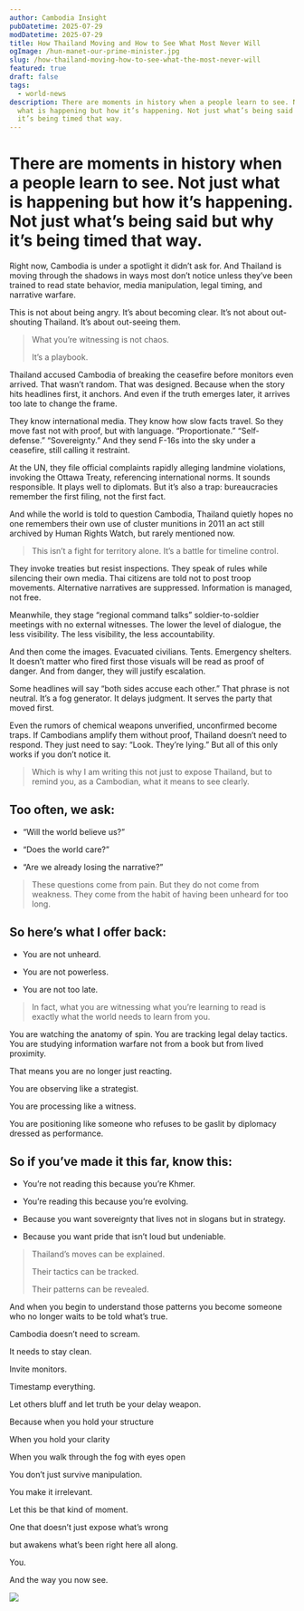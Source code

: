 ```yaml
---
author: Cambodia Insight
pubDatetime: 2025-07-29
modDatetime: 2025-07-29
title: How Thailand Moving and How to See What Most Never Will
ogImage: /hun-manet-our-prime-minister.jpg
slug: /how-thailand-moving-how-to-see-what-the-most-never-will
featured: true
draft: false
tags:
  - world-news
description: There are moments in history when a people learn to see. Not just
  what is happening but how it’s happening. Not just what’s being said but why
  it’s being timed that way.
---
```

# There are moments in history when a people learn to see. Not just what is happening but how it’s happening. Not just what’s being said but why it’s being timed that way.

Right now, Cambodia is under a spotlight it didn’t ask for. And Thailand is moving through the shadows in ways most don’t notice unless they’ve been trained to read state behavior, media manipulation, legal timing, and narrative warfare.

This is not about being angry. It’s about becoming clear. It’s not about out-shouting Thailand. It’s about out-seeing them.

> What you’re witnessing is not chaos.
> 
> It’s a playbook.

Thailand accused Cambodia of breaking the ceasefire before monitors even arrived. That wasn’t random. That was designed. Because when the story hits headlines first, it anchors. And even if the truth emerges later, it arrives too late to change the frame.

They know international media. They know how slow facts travel. So they move fast not with proof, but with language. “Proportionate.” “Self-defense.” “Sovereignty.” And they send F-16s into the sky under a ceasefire, still calling it restraint.

At the UN, they file official complaints rapidly alleging landmine violations, invoking the Ottawa Treaty, referencing international norms. It sounds responsible. It plays well to diplomats. But it’s also a trap: bureaucracies remember the first filing, not the first fact.

And while the world is told to question Cambodia, Thailand quietly hopes no one remembers their own use of cluster munitions in 2011 an act still archived by Human Rights Watch, but rarely mentioned now.

> This isn’t a fight for territory alone. It’s a battle for timeline control.

They invoke treaties but resist inspections. They speak of rules while silencing their own media. Thai citizens are told not to post troop movements. Alternative narratives are suppressed. Information is managed, not free.

Meanwhile, they stage “regional command talks” soldier-to-soldier meetings with no external witnesses. The lower the level of dialogue, the less visibility. The less visibility, the less accountability.

And then come the images. Evacuated civilians. Tents. Emergency shelters. It doesn’t matter who fired first those visuals will be read as proof of danger. And from danger, they will justify escalation.

Some headlines will say “both sides accuse each other.” That phrase is not neutral. It’s a fog generator. It delays judgment. It serves the party that moved first.

Even the rumors of chemical weapons unverified, unconfirmed become traps. If Cambodians amplify them without proof, Thailand doesn’t need to respond. They just need to say: “Look. They’re lying.” But all of this only works if you don’t notice it.

> Which is why I am writing this not just to expose Thailand, but to remind you, as a Cambodian, what it means to see clearly.

## Too often, we ask:

*   “Will the world believe us?”
    
*   “Does the world care?”
    
*   “Are we already losing the narrative?”
    

> These questions come from pain. But they do not come from weakness. They come from the habit of having been unheard for too long.

## So here’s what I offer back:

*   You are not unheard.
    
*   You are not powerless.
    
*   You are not too late.
    

> In fact, what you are witnessing what you’re learning to read is exactly what the world needs to learn from you.

You are watching the anatomy of spin. You are tracking legal delay tactics. You are studying information warfare not from a book but from lived proximity.

That means you are no longer just reacting.

You are observing like a strategist.

You are processing like a witness.

You are positioning like someone who refuses to be gaslit by diplomacy dressed as performance.

## So if you’ve made it this far, know this:

*   You’re not reading this because you’re Khmer.
    
*   You’re reading this because you’re evolving.
    
*   Because you want sovereignty that lives not in slogans but in strategy.
    
*   Because you want pride that isn’t loud but undeniable.
    

> Thailand’s moves can be explained.
> 
> Their tactics can be tracked.
> 
> Their patterns can be revealed.

And when you begin to understand those patterns you become someone who no longer waits to be told what’s true.

Cambodia doesn’t need to scream.

It needs to stay clean.

Invite monitors.

Timestamp everything.

Let others bluff and let truth be your delay weapon.

Because when you hold your structure

When you hold your clarity

When you walk through the fog with eyes open

You don’t just survive manipulation.

You make it irrelevant.

Let this be that kind of moment.

One that doesn’t just expose what’s wrong

but awakens what’s been right here all along.

You.

And the way you now see.

![](/hun-manet-our-prime-minister.jpg)